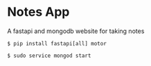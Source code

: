# Notes App

A fastapi and mongodb website for taking notes

```$ pip install fastapi[all] motor```

```$ sudo service mongod start```